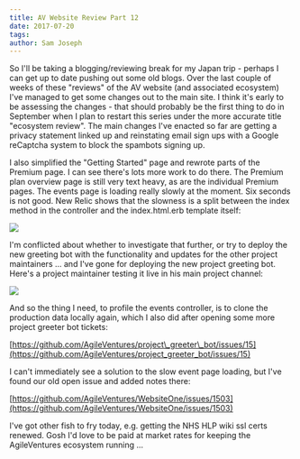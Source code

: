 ```yaml
---
title: AV Website Review Part 12
date: 2017-07-20
tags: 
author: Sam Joseph
---
```


So I'll be taking a blogging/reviewing break for my Japan trip - perhaps I can get up to date pushing out some old blogs.  Over the last couple of weeks of these "reviews" of the AV website (and associated ecosystem) I've managed to get some changes out to the main site.  I think it's early to be assessing the changes - that should probably be the first thing to do in September when I plan to restart this series under the more accurate title "ecosystem review".  The main changes I've enacted so far are getting a privacy statement linked up and reinstating email sign ups with a Google reCaptcha system to block the spambots signing up.

I also simplified the "Getting Started" page and rewrote parts of the Premium page.  I can see there's lots more work to do there.  The Premium plan overview page is still very text heavy, as are the individual Premium pages.  The events page is loading really slowly at the moment.  Six seconds is not good. New Relic shows that the slowness is a split between the index method in the controller and the index.html.erb template itself:

![](https://dl.dropbox.com/s/pue0dkn4373lcbb/Screenshot%202017-07-20%2009.37.31.png)

I'm conflicted about whether to investigate that further, or try to deploy the new greeting bot with the functionality and updates for the other project maintainers ... and I've gone for deploying the new project greeting bot.  Here's a project maintainer testing it live in his main project channel:

![](https://dl.dropbox.com/s/ov99d3ogm4jq9lw/Screenshot%202017-07-20%2009.59.55.png)

And so the thing I need, to profile the events controller, is to clone the production data locally again, which I also did after opening some more project greeter bot tickets:

[https://github.com/AgileVentures/project\_greeter\_bot/issues/15](https://github.com/AgileVentures/project_greeter_bot/issues/15)

I can't immediately see a solution to the slow event page loading, but I've found our old open issue and added notes there:

[https://github.com/AgileVentures/WebsiteOne/issues/1503](https://github.com/AgileVentures/WebsiteOne/issues/1503)

I've got other fish to fry today, e.g. getting the NHS HLP wiki ssl certs renewed.  Gosh I'd love to be paid at market rates for keeping the AgileVentures ecosystem running ...
